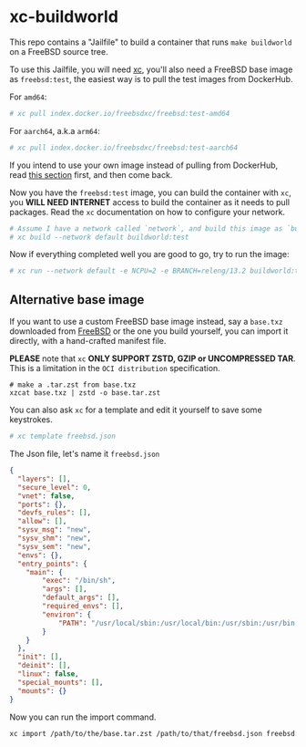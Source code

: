 # xc-buildworld

This repo contains a "Jailfile" to build a container that runs `make buildworld` on a FreeBSD source tree.

To use this Jailfile, you will need [xc](https://github.com/michael-yuji/xc), you'll also need a FreeBSD base image as `freebsd:test`, the easiest way is to pull the test images from DockerHub.

For `amd64`:
```sh
# xc pull index.docker.io/freebsdxc/freebsd:test-amd64
```

For `aarch64`, a.k.a `arm64`:
```sh
# xc pull index.docker.io/freebsdxc/freebsd:test-aarch64
```

If you intend to use your own image instead of pulling from DockerHub, read [this section](#Alternative-base-image) first, and then come back.

Now you have the `freebsd:test` image, you can build the container with `xc`, you **WILL NEED INTERNET** access to build the container as it needs to pull packages. Read the `xc` documentation on how to configure your network.

```sh
# Assume I have a network called `network`, and build this image as `buildworld:test`
# xc build --network default buildworld:test
```

Now if everything completed well you are good to go, try to run the image:

```sh
# xc run --network default -e NCPU=2 -e BRANCH=releng/13.2 buildworld:test
```

## Alternative base image

If you want to use a custom FreeBSD base image instead, say a `base.txz` downloaded from [FreeBSD](https://download.freebsd.org) or the one you build yourself, you can import it directly, with a hand-crafted manifest file.

**PLEASE** note that `xc` **ONLY SUPPORT ZSTD, GZIP or UNCOMPRESSED TAR**. This is a limitation in the `OCI distribution` specification.

```
# make a .tar.zst from base.txz
xzcat base.txz | zstd -o base.tar.zst
```

You can also ask `xc` for a template and edit it yourself to save some keystrokes.

```sh
# xc template freebsd.json
```

The Json file, let's name it `freebsd.json`
```json
{
  "layers": [],
  "secure_level": 0,
  "vnet": false,
  "ports": {},
  "devfs_rules": [],
  "allow": [],
  "sysv_msg": "new",
  "sysv_shm": "new",
  "sysv_sem": "new",
  "envs": {},
  "entry_points": {
    "main": {
        "exec": "/bin/sh",
        "args": [],
        "default_args": [],
        "required_envs": [],
        "environ": {
            "PATH": "/usr/local/sbin:/usr/local/bin:/usr/sbin:/usr/bin:/sbin:/bin"
        }
    }
  },
  "init": [],
  "deinit": [],
  "linux": false,
  "special_mounts": [],
  "mounts": {}
}
```

Now you can run the import command.

```sh
xc import /path/to/the/base.tar.zst /path/to/that/freebsd.json freebsd:test
```
